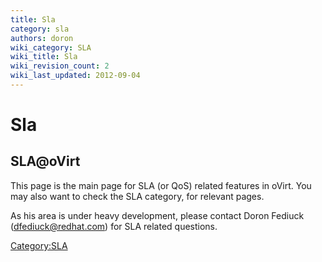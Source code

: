 ```yaml
---
title: Sla
category: sla
authors: doron
wiki_category: SLA
wiki_title: Sla
wiki_revision_count: 2
wiki_last_updated: 2012-09-04
---
```


# Sla

## SLA@oVirt

This page is the main page for SLA (or QoS) related features in oVirt. You may also want to check the SLA category, for relevant pages.

As his area is under heavy development, please contact Doron Fediuck (dfediuck@redhat.com) for SLA related questions.

<Category:SLA>
